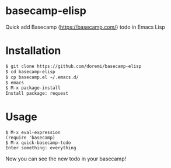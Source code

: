 # basecamp-elisp
Quick add Basecamp (https://basecamp.com/) todo in Emacs Lisp

# Installation
```bash
$ git clone https://github.com/doremi/basecamp-elisp
$ cd basecamp-elisp
$ cp basecamp.el ~/.emacs.d/
$ emacs
$ M-x package-install
Install package: request
```
# Usage
```elisp
$ M-x eval-expression 
(require 'basecamp)
$ M-x quick-basecamp-todo
Enter something: everything
```
Now you can see the new todo in your basecamp!
